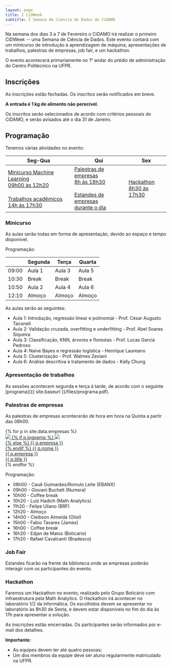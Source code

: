 ```yaml
---
layout: page
title: I CiDWeek
subtitle: I Semana de Ciência de Dados do CiDAMO
---
```


Na semana dos dias 3 a 7 de Fevereiro o CiDAMO irá realizar o primeiro CiDWeek -- uma Semana de Ciência de Dados.
Este evento contará com um minicurso de introdução à aprendizagem de máquina, apresentações de trabalhos, palestras de empresas, job fair, e um hackathon.

O evento acontecerá primariamente no 1° andar do prédio de administração do Centro Politécnico na UFPR.

## Inscrições

As inscrições estão fechadas. Os inscritos serão notificados em breve.

__A entrada é 1 kg de alimento não perecível.__

Os inscritos serão selecionados de acordo com critérios pessoais do CiDAMO, e serão avisados até o dia 31 de Janeiro.

## Programação

Teremos várias atividades no evento:

<table class="cronograma">
<thead>
   <tr>
      <th>Seg-Qua</th>
      <th>Qui</th>
      <th rowspan="3">Sex</th>
   </tr>
</thead>
<tbody>
   <tr>
      <td class="aulas">
         <a href="#minicurso">
         Minicurso Machine Learning <br>
         09h00 às 12h20
         </a>
      </td>
      <td rowspan="0" class="empresas">
         <a href="#palestras-de-empresas">
         Palestras de empresas <br>
         8h às 18h30 <br>
         </a> <br>
         <a href="#job-fair">
         Estandes de empresas <br>
         durante o dia
         </a>
      </td>
      <td rowspan="0" class="hackathon">
         <a href="#hackathon">
         Hackathon <br>
         8h30 às 17h30
         </a>
      </td>
   </tr>
   <tr>
      <td class="simposio">
         <a href="#apresentação-de-trabalhos">
         Trabalhos acadêmicos <br>
         14h às 17h30
         </a>
      </td>
   </tr>
</tbody>
</table>

### Minicurso

As aulas serão todas em forma de apresentação, devido ao espaço e tempo disponível.

Programação:

|       | Segunda | Terça  | Quarta |
|-------|---------|--------|--------|
| 09:00 | Aula 1  | Aula 3 | Aula 5 |
| 10:30 | Break   | Break  | Break  |
| 10:50 | Aula 2  | Aula 4 | Aula 6 |
| 12:10 | Almoço  | Almoço | Almoço |

As aulas serão as seguintes:

- Aula 1: Introdução, regressão linear e polinomial - Prof. César Augusto Taconeli
- Aula 2: Validação cruzada, overfitting e underfitting - Prof. Abel Soares Siqueira
- Aula 3: Classificação, KNN, árvores e florestas - Prof. Lucas Garcia Pedroso
- Aula 4: Naive Bayes e regressão logística - Henrique Laureano
- Aula 5: Clusterização - Prof. Walmes Zeviani
- Aula 6: Análise descritiva e tratamento de dados - Kally Chung

### Apresentação de trabalhos

As sessões acontecem segunda e terça à tarde, de acordo com o seguinte [programa]({{ site.baseurl }}/files/programa.pdf).

### Palestras de empresas

As palestras de empresas acontecerão de hora em hora na Quinta a partir das 08h00.

<div class="container-full">
   <div class="row">
   {% for p in site.data.empresas %}
   <div class="row col-sm-12 col-md-6">
      <a class="empresa-link" href="{{ p.linkedin }}">
      <div class="empresa">
      <img class="pessoa-logo" src="/img/cidweek-logos-empresas/{{ p.logo }}">
      {% if p.logoemp %}
      <img class="empresa-logo" src="/img/cidweek-logos-empresas/{{ p.logoemp }}"> <br>
      {% else %}
      {{ p.empresa }} <br>
      {% endif %}
      <span class="nome">{{ p.nome }}</span> <br>
      <span class="nome-empresa">{{ p.empresa }}</span> <br>
      <span class="empresa-titulo">{{ p.title }}</span>
      </div>
      </a>
   </div>
   {% endfor %}
   </div>
</div>

Programação:

- 08h00 - Cauê Guimarães/Romulo Leite (EBANX)
- 09h00 - Giovani Buchelt (Numera)
- 10h00 - Coffee break
- 10h20 - Luiz Hadich (Math Analytics)
- 11h20 - Felipe Uliano (BRF)
- 12h20 - Almoço
- 14h00 - Cleibson Almeida (Olist)
- 15h00 - Fabio Tavares (James)
- 16h00 - Coffee break
- 16h20 - Edjan de Matos (Boticario)
- 17h20 - Rafael Cavalcanti (Bradesco)

### Job Fair

Estandes ficarão na frente da biblioteca onde as empresas poderão interagir com os participantes do evento.

### Hackathon

Faremos um Hackathon no evento, realizado pelo Grupo Boticário com infraestrutura pela Math Analytics.
O Hackathon irá acontecer no laboratório 1/2 da informática.
Os escolhidos devem se apresentar no laboratório às 8h30 de Sexta, e devem
estar disponíveis no fim do dia às 17h para apresentar a solução.

As inscrições estão encerradas. Os participantes serão informados por e-mail dos detalhes.

**Importante:**
- As equipes devem ter até quatro pessoas;
- Um dos membros da equipe deve ser aluno regularmente matriculado na UFPR.
